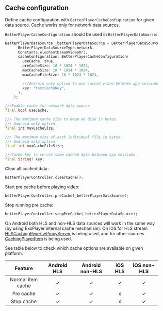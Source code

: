 ## Cache configuration
Define cache configuration with `BetterPlayerCacheConfiguration` for given data source. Cache works only for network data sources.

`BetterPlayerCacheConfiguration` should be used in `BetterPlayerDataSource`:

```dart
BetterPlayerDataSource _betterPlayerDataSource = BetterPlayerDataSource(
      BetterPlayerDataSourceType.network,
      Constants.elephantDreamVideoUrl,
      cacheConfiguration: BetterPlayerCacheConfiguration(
        useCache: true,
        preCacheSize: 10 * 1024 * 1024,
        maxCacheSize: 10 * 1024 * 1024,
        maxCacheFileSize: 10 * 1024 * 1024,

        ///Android only option to use cached video between app sessions
        key: "testCacheKey",
      ),
    );
```

```dart
///Enable cache for network data source
final bool useCache;

/// The maximum cache size to keep on disk in bytes.
/// Android only option.
final int maxCacheSize;

/// The maximum size of each individual file in bytes.
/// Android only option.
final int maxCacheFileSize;

///Cache key to re-use same cached data between app sessions.
final String? key;
```

Clear all cached data:
```dart
betterPlayerController.clearCache();
```

Start pre cache before playing video:
```dart
betterPlayerController.preCache(_betterPlayerDataSource);
```

Stop running pre cache:
```dart
betterPlayerController.stopPreCache(_betterPlayerDataSource);
```

On Android both HLS and non-HLS data sources will work in the same way (by using ExoPlayer internal cache mechanism). On iOS
for HLS stream [HLSCachingReverseProxyServer](https://github.com/StyleShare/HLSCachingReverseProxyServer) is being used,
and for other sources [CachingPlayerItem](https://github.com/neekeetab/CachingPlayerItem) is being used.

See table below to check which cache options are available on given platform:

|      Feature      | Android HLS | Android non-HLS | iOS HLS | iOS non-HLS |
|:-----------------:|:-----------:|:---------------:|:-------:|:-----------:|
| Normal item cache |      ✓      |        ✓        |    ✓    |      ✓      |
|     Pre cache     |      ✓      |        ✓        |    x    |      ✓      |
|     Stop cache    |      ✓      |        ✓        |    x    |      ✓      |


